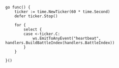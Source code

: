 	go func() {
		ticker := time.NewTicker(60 * time.Second)
		defer ticker.Stop()

		for {
			select {
			case <-ticker.C:
				ws.EmitToAnyEvent("heartbeat", handlers.BuildBattleIndex(handlers.BattleIndex))
			}
		}

	}()
 